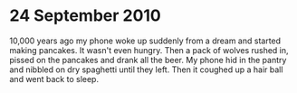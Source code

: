 
# 24 September 2010

10,000 years ago my phone woke up suddenly from a dream and started making pancakes. It wasn't even hungry. Then a pack of wolves rushed in, pissed on the pancakes and drank all the beer. My phone hid in the pantry and nibbled on dry spaghetti until they left. Then it coughed up a hair ball and went back to sleep.
